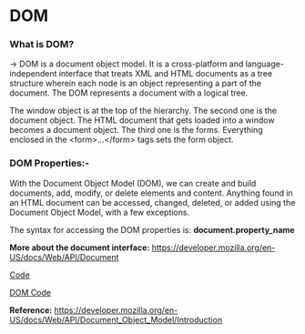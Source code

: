 # DOM

### What is DOM?

→ DOM is a document object model. It is a cross-platform and language-independent interface that treats XML and HTML documents as a tree structure wherein each node is an object representing a part of the document. The DOM represents a document with a logical tree.

The window object is at the top of the hierarchy. The second one is the document object. The HTML document that gets loaded into a window becomes a document object. The third one is the forms. Everything enclosed in the \<form>...\</form> tags sets the form object.

### **DOM Properties:-**

With the Document Object Model (DOM), we can create and build documents, add, modify, or delete elements and content. Anything found in an HTML document can be accessed, changed, deleted, or added using the Document Object Model, with a few exceptions. 

The syntax for accessing the DOM properties is: **document.property_name**

**More about the document interface:** https://developer.mozilla.org/en-US/docs/Web/API/Document

[Code](Hacking%2054cdd1878c1940c3a585abeff2f3dc81/Pwn%20Web%20628ccafad89a438097d411029e11be72/Web%20Development%20b79dc89ef8b14ff1951974c9abd8f931/JavaScript%2020e84adae71b41f9a0ceaf0c93ff310a/DOM%206c7d3ea2f4f64266aa74e6d4ec95ed19/Code.md)

[DOM Code](DOM%20Code.md)

**Reference:**
https://developer.mozilla.org/en-US/docs/Web/API/Document_Object_Model/Introduction